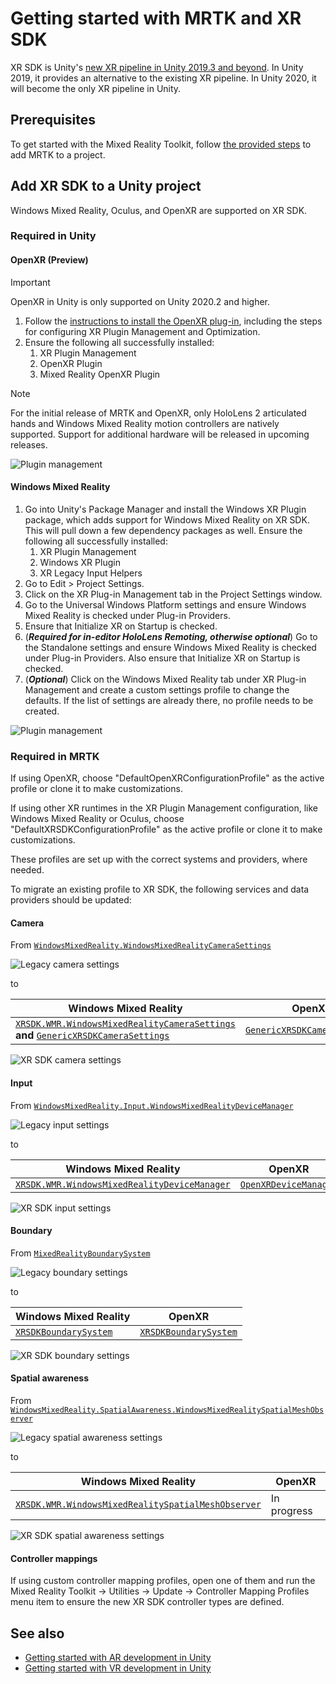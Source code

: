 # Getting started with MRTK and XR SDK

XR SDK is Unity's [new XR pipeline in Unity 2019.3 and beyond](https://blogs.unity3d.com/2020/01/24/unity-xr-platform-updates/). In Unity 2019, it provides an alternative to the existing XR pipeline. In Unity 2020, it will become the only XR pipeline in Unity.

## Prerequisites

To get started with the Mixed Reality Toolkit, follow [the provided steps](WelcomeToMRTK.md) to add MRTK to a project.

## Add XR SDK to a Unity project

Windows Mixed Reality, Oculus, and OpenXR are supported on XR SDK.

### Required in Unity

#### OpenXR (Preview)

> [!IMPORTANT]
> OpenXR in Unity is only supported on Unity 2020.2 and higher.

1. Follow the [instructions to install the OpenXR plug-in](https://aka.ms/openxr-unity-install), including the steps for configuring XR Plugin Management and Optimization.
1. Ensure the following all successfully installed:
   1. XR Plugin Management
   1. OpenXR Plugin
   1. Mixed Reality OpenXR Plugin

> [!NOTE]
> For the initial release of MRTK and OpenXR, only HoloLens 2 articulated hands and Windows Mixed Reality motion controllers are natively supported. Support for additional hardware will be released in upcoming releases.

![Plugin management](Images/XRSDK/PluginManagementOpenXR.png)

#### Windows Mixed Reality

1. Go into Unity's Package Manager and install the Windows XR Plugin package, which adds support for Windows Mixed Reality on XR SDK. This will pull down a few dependency packages as well. Ensure the following all successfully installed:
   1. XR Plugin Management
   1. Windows XR Plugin
   1. XR Legacy Input Helpers
1. Go to Edit > Project Settings.
1. Click on the XR Plug-in Management tab in the Project Settings window.
1. Go to the Universal Windows Platform settings and ensure Windows Mixed Reality is checked under Plug-in Providers.
1. Ensure that Initialize XR on Startup is checked.
1. (**_Required for in-editor HoloLens Remoting, otherwise optional_**) Go to the Standalone settings and ensure Windows Mixed Reality is checked under Plug-in Providers. Also ensure that Initialize XR on Startup is checked.
1. (**_Optional_**) Click on the Windows Mixed Reality tab under XR Plug-in Management and create a custom settings profile to change the defaults. If the list of settings are already there, no profile needs to be created.

![Plugin management](Images/XRSDK/PluginManagement.png)

### Required in MRTK

If using OpenXR, choose "DefaultOpenXRConfigurationProfile" as the active profile or clone it to make customizations.

If using other XR runtimes in the XR Plugin Management configuration, like Windows Mixed Reality or Oculus, choose "DefaultXRSDKConfigurationProfile" as the active profile or clone it to make customizations.

These profiles are set up with the correct systems and providers, where needed.

To migrate an existing profile to XR SDK, the following services and data providers should be updated:

#### Camera

From [`WindowsMixedReality.WindowsMixedRealityCameraSettings`](xref:Microsoft.MixedReality.Toolkit.WindowsMixedReality.WindowsMixedRealityCameraSettings)

![Legacy camera settings](Images/XRSDK/CameraSystemLegacy.png)

to

| Windows Mixed Reality | OpenXR |
|-----------------------|--------|
| [`XRSDK.WMR.WindowsMixedRealityCameraSettings`](xref:Microsoft.MixedReality.Toolkit.XRSDK.WindowsMixedReality.WindowsMixedRealityCameraSettings) **and** [`GenericXRSDKCameraSettings`](xref:Microsoft.MixedReality.Toolkit.XRSDK.GenericXRSDKCameraSettings) | [`GenericXRSDKCameraSettings`](xref:Microsoft.MixedReality.Toolkit.XRSDK.GenericXRSDKCameraSettings) |

![XR SDK camera settings](Images/XRSDK/CameraSystemXRSDK.png)

#### Input

From [`WindowsMixedReality.Input.WindowsMixedRealityDeviceManager`](xref:Microsoft.MixedReality.Toolkit.WindowsMixedReality.Input.WindowsMixedRealityDeviceManager)

![Legacy input settings](Images/XRSDK/InputSystemWMRLegacy.png)

to

| Windows Mixed Reality | OpenXR |
|-----------------------|--------|
| [`XRSDK.WMR.WindowsMixedRealityDeviceManager`](xref:Microsoft.MixedReality.Toolkit.XRSDK.WindowsMixedReality.WindowsMixedRealityDeviceManager) | [`OpenXRDeviceManager`](xref:Microsoft.MixedReality.Toolkit.XRSDK.OpenXR.OpenXRDeviceManager) |

![XR SDK input settings](Images/XRSDK/InputSystemWMRXRSDK.png)

#### Boundary

From [`MixedRealityBoundarySystem`](xref:Microsoft.MixedReality.Toolkit.Boundary.MixedRealityBoundarySystem)

![Legacy boundary settings](Images/XRSDK/BoundarySystemLegacy.png)

to

| Windows Mixed Reality | OpenXR |
|-----------------------|--------|
| [`XRSDKBoundarySystem`](xref:Microsoft.MixedReality.Toolkit.XRSDK.XRSDKBoundarySystem) | [`XRSDKBoundarySystem`](xref:Microsoft.MixedReality.Toolkit.XRSDK.XRSDKBoundarySystem) |

![XR SDK boundary settings](Images/XRSDK/BoundarySystemXRSDK.png)

#### Spatial awareness

From [`WindowsMixedReality.SpatialAwareness.WindowsMixedRealitySpatialMeshObserver`](xref:Microsoft.MixedReality.Toolkit.WindowsMixedReality.SpatialAwareness.WindowsMixedRealitySpatialMeshObserver)

![Legacy spatial awareness settings](Images/XRSDK/SpatialAwarenessLegacy.png)

to

| Windows Mixed Reality | OpenXR |
|-----------------------|--------|
| [`XRSDK.WMR.WindowsMixedRealitySpatialMeshObserver`](xref:Microsoft.MixedReality.Toolkit.XRSDK.WindowsMixedReality.WindowsMixedRealitySpatialMeshObserver) | In progress |

![XR SDK spatial awareness settings](Images/XRSDK/SpatialAwarenessXRSDK.png)

#### Controller mappings

If using custom controller mapping profiles, open one of them and run the Mixed Reality Toolkit -> Utilities -> Update -> Controller Mapping Profiles menu item to ensure the new XR SDK controller types are defined.

## See also

* [Getting started with AR development in Unity](https://docs.unity3d.com/Manual/AROverview.html)
* [Getting started with VR development in Unity](https://docs.unity3d.com/Manual/VROverview.html)
